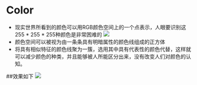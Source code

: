 # Color
 *  现实世界所看到的颜色可以用RGB颜色空间上的一个点表示，人眼要识别这255 * 255 * 255种颜色是非常困难的
 ![](https://github.com/jiyewushen/Color/blob/master/rgb.jpg)
 * 颜色空间可以被视为由一条条具有明暗属性的颜色线组成的正方体
 * 将具有相似特征的颜色线聚为一簇，选用其中具有代表性的颜色代替，这样就可以减少颜色的种类，并且能够被人所能区分出来，没有改变人们对颜色的认知。

##效果如下
![](https://github.com/jiyewushen/Color/blob/master/Screen.gif)
 
